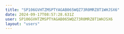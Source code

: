 ```yaml
---
title: "SP106GVHTZMSPTYAGAB065WQZ73R0MRZ8T1WHJSX6"
date: 2024-09-17T08:57:28.631Z
user: SP106GVHTZMSPTYAGAB065WQZ73R0MRZ8T1WHJSX6
layout: "users"
---
```

    